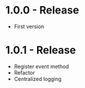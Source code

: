 # 1.0.0 - Release

* First version

# 1.0.1 - Release

* Register event method
* Refactor
* Centralized logging
